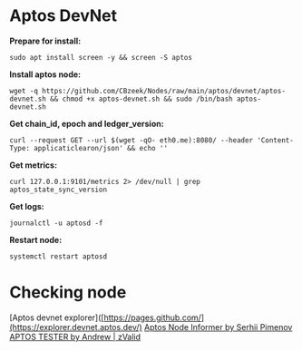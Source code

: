 # Aptos DevNet
**Prepare for install:**
```
sudo apt install screen -y && screen -S aptos
```

**Install aptos node:**
```
wget -q https://github.com/CBzeek/Nodes/raw/main/aptos/devnet/aptos-devnet.sh && chmod +x aptos-devnet.sh && sudo /bin/bash aptos-devnet.sh
```

**Get chain_id, epoch and ledger_version:**
```
curl --request GET --url $(wget -qO- eth0.me):8080/ --header 'Content-Type: applicaticlearon/json' && echo ''
```

**Get metrics:**
```
curl 127.0.0.1:9101/metrics 2> /dev/null | grep aptos_state_sync_version
```

**Get logs:**
```
journalctl -u aptosd -f
```

**Restart node:**
```
systemctl restart aptosd
```
# Checking node
[Aptos devnet explorer]([https://pages.github.com/](https://explorer.devnet.aptos.dev/)
[Aptos Node Informer by Serhii Pimenov](https://aptos-node.info/)
[APTOS TESTER by Andrew | zValid](https://node.aptos.zvalid.com/)
